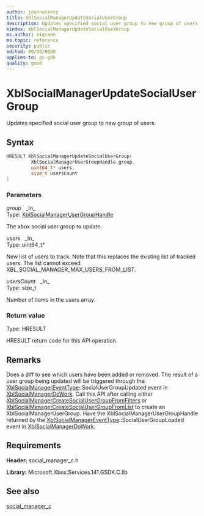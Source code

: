 ```yaml
---
author: joannaleecy
title: XblSocialManagerUpdateSocialUserGroup
description: Updates specified social user group to new group of users.
kindex: XblSocialManagerUpdateSocialUserGroup
ms.author: migreen
ms.topic: reference
security: public
edited: 00/00/0000
applies-to: pc-gdk
quality: good
---
```


# XblSocialManagerUpdateSocialUserGroup  

Updates specified social user group to new group of users.  

## Syntax  
  
```cpp
HRESULT XblSocialManagerUpdateSocialUserGroup(  
         XblSocialManagerUserGroupHandle group,  
         uint64_t* users,  
         size_t usersCount  
)  
```  
  
### Parameters  
  
*group* &nbsp;&nbsp;\_In\_  
Type: [XblSocialManagerUserGroupHandle](../handles/xblsocialmanagerusergrouphandle.md)  
  
The xbox social user group to update.  
  
*users* &nbsp;&nbsp;\_In\_  
Type: uint64_t*  
  
New list of users to track. Note that this replaces the existing list of tracked users. The list cannot exceed XBL_SOCIAL_MANAGER_MAX_USERS_FROM_LIST.  
  
*usersCount* &nbsp;&nbsp;\_In\_  
Type: size_t  
  
Number of items in the users array.  
  
  
### Return value  
Type: HRESULT
  
HRESULT return code for this API operation.
  
## Remarks  
  
Does a diff to see which users have been added or removed. The result of a user group being updated will be triggered through the [XblSocialManagerEventType](../enums/xblsocialmanagereventtype.md)::SocialUserGroupUpdated event in [XblSocialManagerDoWork](xblsocialmanagerdowork.md). Call this API after calling either [XblSocialManagerCreateSocialUserGroupFromFilters](xblsocialmanagercreatesocialusergroupfromfilters.md) or [XblSocialManagerCreateSocialUserGroupFromList](xblsocialmanagercreatesocialusergroupfromlist.md) to create an XblSocialManagerUserGroup. Have the XblSocialManagerUserGroupHandle returned by the [XblSocialManagerEventType](../enums/xblsocialmanagereventtype.md)::SocialUserGroupLoaded event in [XblSocialManagerDoWork](xblsocialmanagerdowork.md).
  
## Requirements  
  
**Header:** social_manager_c.h
  
**Library:** Microsoft.Xbox.Services.141.GSDK.C.lib
  
## See also  
[social_manager_c](../social_manager_c_members.md)  
  
  